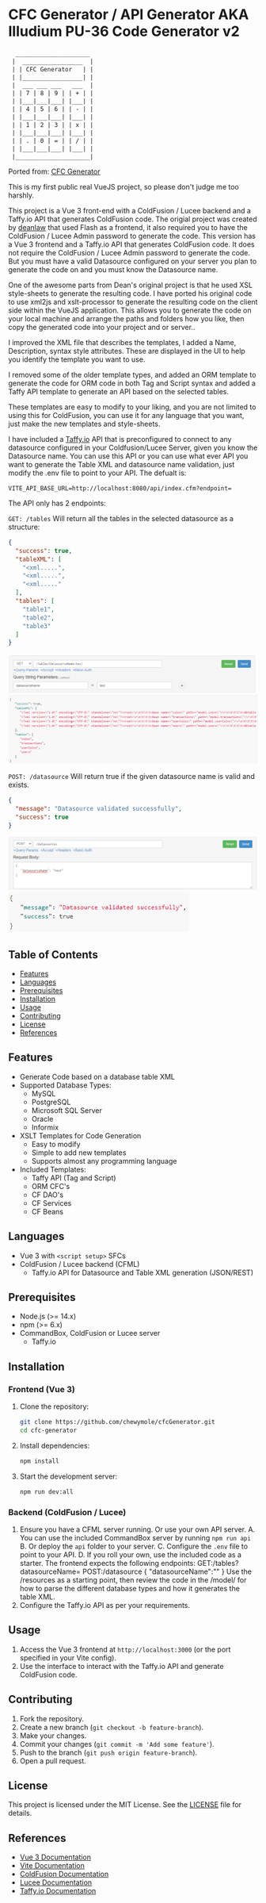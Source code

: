 # CFC Generator / API Generator AKA Illudium PU-36 Code Generator v2

```
  _____________________
 |  _________________  |
 | | CFC Generator   | |
 | |_________________| |
 |  ___ ___ ___   ___  |
 | | 7 | 8 | 9 | | + | |
 | |___|___|___| |___| |
 | | 4 | 5 | 6 | | - | |
 | |___|___|___| |___| |
 | | 1 | 2 | 3 | | x | |
 | |___|___|___| |___| |
 | | . | 0 | = | | / | |
 | |___|___|___| |___| |
 |_____________________|
```

Ported from: [CFC Generator](https://github.com/deanlaw/cfcgenerator)

This is my first public real VueJS project, so please don't judge me too harshly.

This project is a Vue 3 front-end with a ColdFusion / Lucee backend and a Taffy.io API that generates ColdFusion code. The origial project was created by [deanlaw](https://github.com/deanlaw) that used Flash as a frontend, it also required you to have the ColdFusion / Lucee Admin password to generate the code. This version has a Vue 3 frontend and a Taffy.io API that generates ColdFusion code. It does not require the ColdFusion / Lucee Admin password to generate the code. But you must have a valid Datasource configured on your server you plan to generate the code on and you must know the Datasource name.

One of the awesome parts from Dean's original project is that he used XSL style-sheets to generate the resulting code. I have ported his original code to use xml2js and xslt-processor to generate the resulting code on the client side within the VueJS application. This allows you to generate the code on your local machine and arrange the paths and folders how you like, then copy the generated code into your project and or server..

I improved the XML file that describes the templates, I added a Name, Description, syntax style attributes. These are displayed in the UI to help you identify the template you want to use.

I removed some of the older template types, and added an ORM template to generate the code for ORM code in both Tag and Script syntax and added a Taffy API template to generate an API based on the selected tables.

These templates are easy to modify to your liking, and you are not limited to using this for ColdFusion, you can use it for any language that you want, just make the new templates and style-sheets.

I have included a [Taffy.io](https://taffy.io/) API that is preconfigured to connect to any datasource configured in your Coldfusion/Lucee Server, given you know the Datasource name. You can use this API or you can use what ever API you want to generate the Table XML and datasource name validation, just modify the .env file to point to your API. The defualt is:

```
VITE_API_BASE_URL=http://localhost:8080/api/index.cfm?endpoint=
```

The API only has 2 endpoints:

`GET: /tables`
Will return all the tables in the selected datasource as a structure:

```JSON
{
  "success": true,
  "tableXML": [
    "<xml.....",
    "<xml.....",
    "<xml....."
  ],
  "tables": [
    "table1",
    "table2",
    "table3"
  ]
}
```

![tables endpoint](./public/images/tables-endpoint.png)
![tables endpoint](./public/images/tables-endpoint-result.png)

`POST: /datasource`
Will return true if the given datasource name is valid and exists.

```JSON
{
  "message": "Datasource validated successfully",
  "success": true
}
```

![ds endpoint](./public/images/datasource-endpoint.png)
![ds endpoint](./public/images/datasource-endpoint-result.png)

## Table of Contents

- [Features](#features)
- [Languages](#languages)
- [Prerequisites](#prerequisites)
- [Installation](#installation)
- [Usage](#usage)
- [Contributing](#contributing)
- [License](#license)
- [References](#references)

## Features

- Generate Code based on a database table XML
- Supported Database Types:
  - MySQL
  - PostgreSQL
  - Microsoft SQL Server
  - Oracle
  - Informix
- XSLT Templates for Code Generation
  - Easy to modify
  - Simple to add new templates
  - Supports almost any programming language
- Included Templates:
  - Taffy API (Tag and Script)
  - ORM CFC's
  - CF DAO's
  - CF Services
  - CF Beans

## Languages

- Vue 3 with `<script setup>` SFCs
- ColdFusion / Lucee backend (CFML)
  - Taffy.io API for Datasource and Table XML generation (JSON/REST)

## Prerequisites

- Node.js (>= 14.x)
- npm (>= 6.x)
- CommandBox, ColdFusion or Lucee server
  - Taffy.io

## Installation

### Frontend (Vue 3)

1. Clone the repository:

   ```sh
   git clone https://github.com/chewymole/cfcGenerator.git
   cd cfc-generator
   ```

2. Install dependencies:

   ```sh
   npm install
   ```

3. Start the development server:
   ```sh
   npm run dev:all
   ```

### Backend (ColdFusion / Lucee)

1. Ensure you have a CFML server running. Or use your own API server.
   A. You can use the included CommandBox server by running `npm run api`
   B. Or deploy the `api` folder to your server.
   C. Configure the `.env` file to point to your API.
   D. If you roll your own, use the included code as a starter. The frontend expects the following endpoints:
   GET:/tables?datasourceName=<datasource name>
   POST:/datasource { "datasourceName":"<datasource name>" }
   Use the /resources as a starting point, then review the code in the /model/ for how to parse the different database types and how it generates the table XML.
2. Configure the Taffy.io API as per your requirements.

## Usage

1. Access the Vue 3 frontend at `http://localhost:3000` (or the port specified in your Vite config).
2. Use the interface to interact with the Taffy.io API and generate ColdFusion code.

## Contributing

1. Fork the repository.
2. Create a new branch (`git checkout -b feature-branch`).
3. Make your changes.
4. Commit your changes (`git commit -m 'Add some feature'`).
5. Push to the branch (`git push origin feature-branch`).
6. Open a pull request.

## License

This project is licensed under the MIT License. See the [LICENSE](LICENSE) file for details.

## References

- [Vue 3 Documentation](https://v3.vuejs.org/)
- [Vite Documentation](https://vitejs.dev/)
- [ColdFusion Documentation](https://helpx.adobe.com/coldfusion/user-guide.html)
- [Lucee Documentation](https://docs.lucee.org/)
- [Taffy.io Documentation](https://taffy.io/)
